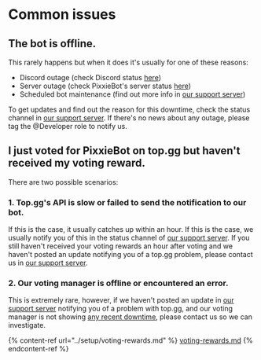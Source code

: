 # Common issues

## The bot is offline.

This rarely happens but when it does it's usually for one of these reasons:

* Discord outage (check Discord status [here](https://status.discord.com))
* Server outage (check PixxieBot's server status [here](https://status.pixx.ie))
* Scheduled bot maintenance (find out more info in [our support server](https://pixx.ie/support))

To get updates and find out the reason for this downtime, check the status channel in [our support server](https://pixx.ie/status). If there's no news about any outage, please tag the @Developer role to notify us.

## I just voted for PixxieBot on top.gg but haven't received my voting reward.

There are two possible scenarios:

### 1. Top.gg's API is slow or failed to send the notification to our bot.

If this is the case, it usually catches up within an hour. If this is the case, we usually notify you of this in the status channel of [our support server](https://pixx.ie/support). If you still haven't received your voting rewards an hour after voting and we haven't posted an update notifying you of a top.gg problem, please contact us in [our support server](https://pixx.ie/support).

### 2. Our voting manager is offline or encountered an error.

This is extremely rare, however, if we haven't posted an update in [our support server](https://pixx.ie/support) notifying you of a problem with top.gg, and our voting manager is not showing [any recent downtime](https://status.pixx.ie/), please contact us so we can investigate.

{% content-ref url="../setup/voting-rewards.md" %}
[voting-rewards.md](../setup/voting-rewards.md)
{% endcontent-ref %}
